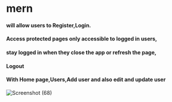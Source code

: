 # mern 

#### will allow users to Register,Login.
#### Access protected pages only accessible to logged in users,
#### stay logged in when they close the app or refresh the page,
#### Logout
#### With Home page,Users,Add user and also edit and update user


![Screenshot (68)](https://user-images.githubusercontent.com/60787730/89733997-da331b80-da76-11ea-8194-c73657b70ce4.png)
